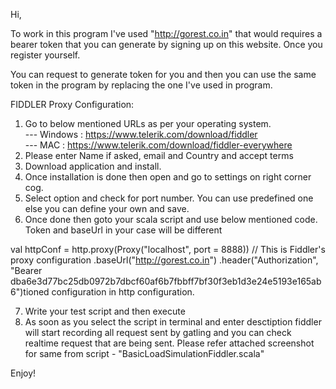 Hi,

To work in this program I've used "http://gorest.co.in" that would requires a bearer token that you can generate by signing up on this website. Once you register yourself.

You can request to generate token for you and then you can use the same token in the program by replacing the one I've used in program.

FIDDLER Proxy Configuration:

1. Go to below mentioned URLs as per your operating system.<br>
--- Windows : https://www.telerik.com/download/fiddler <br>
--- MAC : https://www.telerik.com/download/fiddler-everywhere
2. Please enter Name if asked, email and Country and accept terms
3. Download application and install.
4. Once installation is done then open and go to settings on right corner cog.
5. Select option and check for port number. You can use predefined one else you can define your own and save.
6. Once done then goto your scala script and use below mentioned code. Token and baseUrl in your case will be different 

val httpConf = http.proxy(Proxy("localhost", port = 8888)) // This is Fiddler's proxy configuration
    .baseUrl("http://gorest.co.in")
    .header("Authorization", "Bearer dba6e3d77bc25db0972b7dbcf60af6b7fbbff7bf30f3eb1d3e24e5193e165ab6")tioned configuration in http configuration.

7. Write your test script and then execute
8. As soon as you select the script in terminal and enter desctiption fiddler will start recording all request sent by gatling and you can check realtime request that are being sent.
Please refer attached screenshot for same from script - "BasicLoadSimulationFiddler.scala"

Enjoy!
